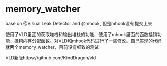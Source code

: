 # memory_watcher
base on @Visual Leak Detector and @mhook, 但是mhook没有提交上来

使用了VLD里面的获取堆栈和输出堆栈的功能，使用了mhook里面的函数挂钩功能，挂钩内存分配函数。对VLD和mhook代码进行了一些修改。自己实现的代码就两个memory_watcher，目前没有细致的测试


VLD新版https://github.com/KindDragon/vld
